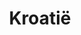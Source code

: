 ---
title: "Kroatië"
introtext: "Kroatië is een prachtig land in het oosten van Europa aan de Adriatische zee. Het is een erg veelzijdig land, met veel nationale parken, bossen en rotsachtige hoogvlakten. In de binnenlanden vind je langgerekte meren en mooie watervallen. Ook zijn er veel kastelen en musea te bezoeken in de mooie steden en nostalgische dorpjes. Hier zijn ook veel gezellige pleintjes en terrasjes waar je lekker kunt genieten. Er zijn veel onontdekte plekken in Kroatië waar je heerlijk tot rust kunt komen. In de zomer is het hier ook goed vertoeven aan de mooie strandjes aan het blauwe water van de Adriatische zee. Maak een mooie rondreis door dit indrukwekkende land!"
introimage: "https://lh3.googleusercontent.com/L2LPgVm87bjdMllAECPnsXa061596Nx9FDf8dV8eTDB5VcB0hA1jj4R7_4GruwRxiBak1n5j_GzarJGfJbMjRPt-gJ7pJdXHZ3bIjK1Of0uUH_L47C_PgSaRiBsGrelfzLlVu256ig=w800"
surface: "57.000"
inhabitants: "4.150.000"
rate: "7,44"
valuta: "kuna"
need_to_know_text: ""
need_to_know_more_text: ""
fact_one_text: ""
fact_two_text: ""
bigmac_index: ""
images: "https://lh3.googleusercontent.com/S_mSOG-ipcEmwAnh5X3jb-IbLH0G3B4v7XLAF8LMeniY6xnHUa7XUmENCcN_iGYNkT8bhRZj037_7VUKKz6H1p4EwT1JaDLXiTWYS5fMMXZBvcGh2vPpXOKcBnPQfBwRoeNiXtYHBg=w800|https://lh3.googleusercontent.com/XJRk935Q9rEnsZGHc-DSuW1PTdKfX310S61KKIE-cFTx9IQ-mw7YmKlxq2hI6xotbjsajLZFqnvc7HBvdyCwdOE_G9nA-3ZVKMIErb5f_jIheLJIqWoG3BMLEcUbMyWGlN_mOw9dXQ=w800|https://lh3.googleusercontent.com/mlpR2QpOWOkj21ZrmX1JmHLfxRT4z0tBSasrYaxiGfpzeQWhTx3OtVmIDoQnS81t0_4oNu7Q0Kit5ybPT2jX--za4Ey1zV-uPO2prOpAJ3qehH0t9od6bYDuip6QsS65uwBqwBl2Bg=w800|https://lh3.googleusercontent.com/Z9kbwIeqO_4EIbU2MgC707XYg9HPtWb4stHJcnjAch1Ly8RAVn7eTMi0zE7WqL212hO7oMzFXbGGG-Wh7dQg7bVeO9vHLO9-dyb6q3Req-Au70Gckhu7kwzIJ6Qg1MLuMgZ4FGWBLQ=w800"
flight_button_title: "Check vluchtprijzen Kroatië"
flight_button_url: "https://lt45.net/c/?si=11986&li=1528136&wi=335922&ws=&dl=transport%2Fflights%2Fnl%2Fhr%2F%3Flocale%3Dnl-NL%26currency%3DEUR%26market%3DNL"
inspiration_url: "https://partner.bol.com/click/click?p=2&t=url&s=1025999&f=TXL&url=https%3A%2F%2Fwww.bol.com%2Fnl%2Ff%2Flonely-planet-croatia%2F30551861%2F&name=Lonely%20Planet%20Croatia%2C%20Lonely%20Planet"
---